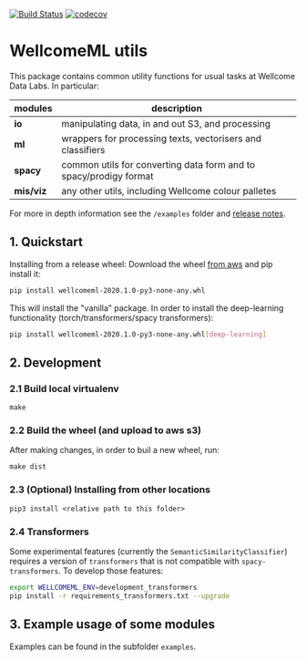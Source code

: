 [![Build Status](https://travis-ci.com/wellcometrust/WellcomeML.svg?token=cssCZpnz8YDs4Hb4K5pS&branch=master)](https://travis-ci.com/wellcometrust/WellcomeML) [![codecov](https://codecov.io/gh/wellcometrust/wellcomeml/branch/master/graph/badge.svg)](https://codecov.io/gh/wellcometrust/wellcomeml)

# WellcomeML utils

This package contains common utility functions for usual tasks at Wellcome Data Labs. In particular:


| modules | description| 
|---|---|
| **io** | manipulating data, in and out S3, and processing |
| **ml** | wrappers for processing texts, vectorisers and classifiers |
| **spacy** | common utils for converting data form and to spacy/prodigy format |
| **mis/viz** | any other utils, including Wellcome colour palletes | 

For more in depth information see the `/examples` folder and [release notes](https://github.com/wellcometrust/WellcomeML/releases).

## 1. Quickstart
Installing from a release wheel: Download the wheel [from aws](https://datalabs-public.s3.eu-west-2.amazonaws.com/wellcomeml/wellcomeml-2020.1.0-py3-none-any.whl)
and pip install it:

```bash
pip install wellcomeml-2020.1.0-py3-none-any.whl
```

This will install the "vanilla" package. In order to install the deep-learning functionality
(torch/transformers/spacy transformers):

```bash
pip install wellcomeml-2020.1.0-py3-none-any.whl[deep-learning]
```


## 2. Development

### 2.1 Build local virtualenv

```
make
```

### 2.2 Build the wheel (and upload to aws s3)

After making changes, in order to buil a new wheel, run:

```
make dist
```

### 2.3 (Optional) Installing from other locations

```
pip3 install <relative path to this folder>
```

### 2.4 Transformers

Some experimental features (currently the `SemanticSimilarityClassifier`) requires a version of `transformers` that is not compatible with `spacy-transformers`. To develop those features:

```bash
export WELLCOMEML_ENV=development_transformers
pip install -r requirements_transformers.txt --upgrade
```

## 3. Example usage of some modules

Examples can be found in the subfolder `examples`.

